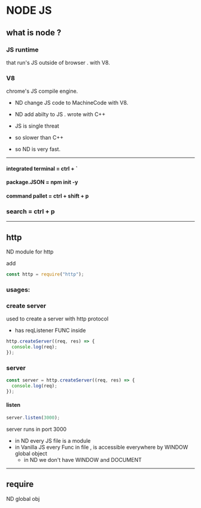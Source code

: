 # NODE JS

## what is node ?

### JS runtime

that run's JS outside of browser .
with V8.

### V8

chrome's JS compile engine.

- ND change JS code to MachineCode with V8.
- ND add abilty to JS . wrote
  with C++

- JS is single threat
- so slower than C++
- so ND is very fast.

---

#### integrated terminal = ctrl + `

#### package.JSON = npm init -y

#### command pallet = ctrl + shift + p

### search = ctrl + p

---

## http

ND module for http

add

```js
const http = require("http");
```

### usages:

### create server

used to create a server with http protocol

- has reqListener FUNC inside

```js
http.createServer((req, res) => {
  console.log(req);
});
```

### server

```js
const server = http.createServer((req, res) => {
  console.log(req);
});
```

#### listen

```js
server.listen(3000);
```

server runs in port 3000

- in ND every JS file is a module
- in Vanilla JS every Func in file , is accessible everywhere by WINDOW global object
  - in ND we don't have WINDOW and DOCUMENT

---

## require

ND global obj
